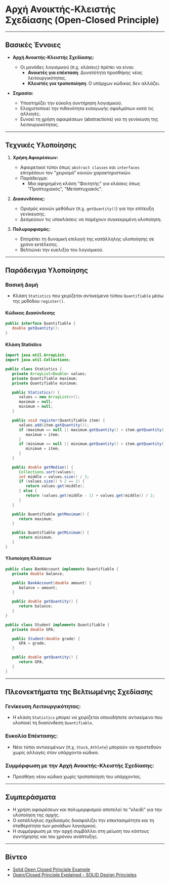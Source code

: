 # Αρχή Ανοικτής-Κλειστής Σχεδίασης (Open-Closed Principle)

---

## Βασικές Έννοιες

- **Αρχή Ανοικτής-Κλειστής Σχεδίασης:**
  - Οι μονάδες λογισμικού (π.χ. κλάσεις) πρέπει να είναι:
    - **Ανοικτές για επέκταση**: Δυνατότητα προσθήκης νέας λειτουργικότητας.
    - **Κλειστές για τροποποίηση**: Ο υπάρχων κώδικας δεν αλλάζει.

- **Σημασία:**
  - Υποστηρίζει την εύκολη συντήρηση λογισμικού.
  - Ελαχιστοποιεί την πιθανότητα εισαγωγής σφαλμάτων κατά τις αλλαγές.
  - Ευνοεί τη χρήση αφαιρέσεων (abstractions) για τη γενίκευση της λειτουργικότητας.

---

## Τεχνικές Υλοποίησης

1. **Χρήση Αφαιρέσεων:**
   - Αφαιρετικοί τύποι όπως `abstract classes` και `interfaces` επιτρέπουν τον "χειρισμό" κοινών χαρακτηριστικών.
   - Παράδειγμα:
     - Μια αφηρημένη κλάση "Φοιτητής" για κλάσεις όπως "Προπτυχιακός", "Μεταπτυχιακός".

2. **Διασυνδέσεις:**
   - Ορισμός κοινών μεθόδων (π.χ. `getQuantity()`) για την επίτευξη γενίκευσης.
   - Δεσμεύουν τις υποκλάσεις να παρέχουν συγκεκριμένη υλοποίηση.

3. **Πολυμορφισμός:**
   - Επιτρέπει τη δυναμική επιλογή της κατάλληλης υλοποίησης σε χρόνο εκτέλεσης.
   - Βελτιώνει την ευελιξία του λογισμικού.

---

## Παράδειγμα Υλοποίησης

### Βασική Δομή
- Κλάση `Statistics` που χειρίζεται αντικείμενα τύπου `Quantifiable` μέσω της μεθόδου `register()`.

#### Κώδικας Διασύνδεσης
```java
public interface Quantifiable {
   double getQuantity();
}
```

#### Κλάση Statistics
```java
import java.util.ArrayList;
import java.util.Collections;

public class Statistics {
   private ArrayList<Double> values;
   private Quantifiable maximum;
   private Quantifiable minimum;

   public Statistics() {
      values = new ArrayList<>();
      maximum = null;
      minimum = null;
   }

   public void register(Quantifiable item) {
      values.add(item.getQuantity());
      if (maximum == null || maximum.getQuantity() < item.getQuantity()) {
         maximum = item;
      }
      if (minimum == null || minimum.getQuantity() > item.getQuantity()) {
         minimum = item;
      }
   }

   public double getMedian() {
      Collections.sort(values);
      int middle = values.size() / 2;
      if (values.size() % 2 == 1) {
         return values.get(middle);
      } else {
         return (values.get(middle - 1) + values.get(middle)) / 2;
      }
   }

   public Quantifiable getMaximum() {
      return maximum;
   }

   public Quantifiable getMinimum() {
      return minimum;
   }
}
```

#### Υλοποίηση Κλάσεων
```java
public class BankAccount implements Quantifiable {
   private double balance;

   public BankAccount(double amount) {
      balance = amount;
   }

   public double getQuantity() {
      return balance;
   }
}

public class Student implements Quantifiable {
   private double GPA;

   public Student(double grade) {
      GPA = grade;
   }

   public double getQuantity() {
      return GPA;
   }
}
```

---

## Πλεονεκτήματα της Βελτιωμένης Σχεδίασης

### Γενίκευση Λειτουργικότητας:

- Η κλάση `Statistics` μπορεί να χειρίζεται οποιοδήποτε αντικείμενο που υλοποιεί τη διασύνδεση `Quantifiable`.

### Ευκολία Επέκτασης:

- Νέοι τύποι αντικειμένων (π.χ. `Stock`, `Athlete`) μπορούν να προστεθούν χωρίς αλλαγές στον υπάρχοντα κώδικα.

### Συμμόρφωση με την Αρχή Ανοικτής-Κλειστής Σχεδίασης:

- Προσθήκη νέου κώδικα χωρίς τροποποίηση του υπάρχοντος.

---

## Συμπεράσματα
- Η χρήση αφαιρέσεων και πολυμορφισμού αποτελεί το "κλειδί" για την υλοποίηση της αρχής.   
- Ο κατάλληλος σχεδιασμός διασφαλίζει την επεκτασιμότητα και τη σταθερότητα των μονάδων λογισμικού.   
- Η συμμόρφωση με την αρχή συμβάλλει στη μείωση του κόστους συντήρησης και του χρόνου ανάπτυξης.

---

## Βίντεο
- [Solid Open Closed Principle Example](https://youtu.be/j9G-1TF9KkQ?si=b-Z06UO_MOOW3Gd7)   
- [Open/Closed Principle Explained - SOLID Design Principles](https://youtu.be/-ptMtJAdj40?si=YZ8185uOo2K0NP3t)    
